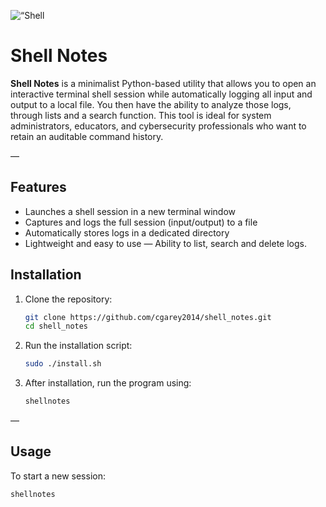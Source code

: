 <p align=“center”>
  <img src=“../assets/banner.png" alt=“Shell Notes Banner”>
</p>

# Shell Notes

**Shell Notes** is a minimalist Python-based utility that allows you to open an interactive terminal shell session while automatically logging all input and output to a local file. You then have the ability to analyze those logs, through lists and a search function. This tool is ideal for system administrators, educators, and cybersecurity professionals who want to retain an auditable command history.

—

## Features

- Launches a shell session in a new terminal window
- Captures and logs the full session (input/output) to a file
- Automatically stores logs in a dedicated directory
- Lightweight and easy to use
— Ability to list, search and delete logs.

## Installation

1. Clone the repository:

    ```bash
    git clone https://github.com/cgarey2014/shell_notes.git
    cd shell_notes
    ```

2. Run the installation script:

    ```bash
    sudo ./install.sh
    ```

3. After installation, run the program using:

    ```bash
    shellnotes
    ```

—

## Usage

To start a new session:

```bash
shellnotes
